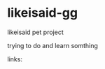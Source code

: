 # likeisaid-gg
likeisaid pet project

trying to do and learn somthing

links:
<!-- migrate create -ext sql -dir migrations create_users -->
<!-- migrate -path migrations -database "postgres://localhost:5432/likeisaid?sslmode=disable&user=postgres&password=postgres" up -->
<!-- migrate -path migrations -database "mongodb://likeisaid:saidilike@localhost:27017/likeisaid" up -->